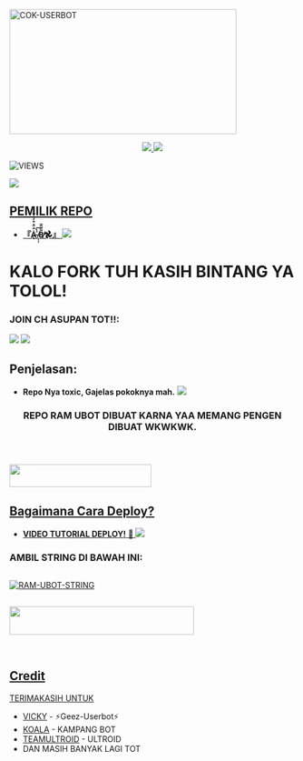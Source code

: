 <a href="https://t.me/yangmutebabi?r=nametag"><img src="https://telegra.ph/file/1cdbbd432ccb206eb4c9b.jpg" width="400" height="220" alt="  COK-USERBOT" /></a>

<p align="center">
  <a href="https://github.com/ABKeceX/Cok-UserBot/fork">
    <img src="https://img.shields.io/github/forks/ABKeceX/Cok-UserBot?label=Fork&style=social">
    
  </a>
  <a href="https://github.com/ABKeceX/Cok-UserBot">
    <img src="https://img.shields.io/github/stars/ramadhani892/RAM-UBOT?style=social">
  </a>
</p>  

![VIEWS](https://komarev.com/ghpvc/?username=ramadhani892)

<a href="https://t.me/ramubotspam"><img src="https://img.shields.io/badge/KODE%20PENILAIAN-A+-blue.svg?style=for-the-badge&logo=Factor.">

## PEMILIK REPO
* **『A̶̢͛̐͒͛̐̒̐̌ ̸̝͎̦́̔͠Β̸͌͂̑̆𖣘』** 
[<img src="https://telegra.ph/file/1cdbbd432ccb206eb4c9b.jpg">](https://t.me/yangmutebabi)

  
  
  
  
# KALO FORK TUH KASIH BINTANG YA TOLOL!


### JOIN CH ASUPAN TOT!!:

<a href="https://t.me/ExPsychopat"><img src="https://telegra.ph/file/bd4ac4593787cdea6ee4a.jpg"></a>
<a href="https://t.me/WXShoot"><img src="https://telegra.ph/file/49064b7acb8175c9fff6d.jpg"></a>

## Penjelasan:
* **Repo Nya toxic, Gajelas pokoknya mah.** 
[<img src="https://telegra.ph/file/be5a4a2cb6aac37ca7945.jpg">](https://t.me/ootspambott)


<h3 align="center">REPO RAM UBOT DIBUAT KARNA YAA MEMANG PENGEN DIBUAT WKWKWK.</h3>
<p align="center">&nbsp;</p>

### <a href="https://t.me/ootspambot"><img src="https://img.shields.io/badge/GROUP%20SPAM%20RAM%20UBOT-blue?style=flat&logo=Telegram" width="250" height="40.100" />


## Bagaimana Cara Deploy?


* **VIDEO TUTORIAL DEPLOY!** 🔧
[<img src="https://media.giphy.com/media/XD4BoRtenzE1eTIHzZ/giphy.gif">](https://t.me/UserbotChannel/36)

### AMBIL STRING DI BAWAH INI:

##
[![RAM-UBOT-STRING](https://replit.com/badge/github/@ramadhani892/RAM-UBOT)](https://replit.com/@ramadhani892/RAM-UBOT-STRING)
##
<a href="https://heroku.com/deploy?template=https://github.com/ramadhani892/RAM-UBOT.git"><img src="https://img.shields.io/badge/DEPLOY%20RAM%20UBOT%20DI%20HEROKU-red?style=flat&logo=Heroku" width="325" height="50.100" />

<br>
</p>

## Credit
TERIMAKASIH UNTUK

*   [VICKY](https://t.me/vckyouubitch) - ⚡Geez-Userbot⚡
*   [KOALA](https://t.me/manusiarakitann) - KAMPANG BOT
*   [TEAMULTROID](https://github.com/TeamUltroid) - ULTROID
*    DAN MASIH BANYAK LAGI TOT
